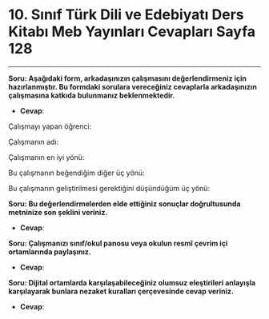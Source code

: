 # 10. Sınıf Türk Dili ve Edebiyatı Ders Kitabı Meb Yayınları Cevapları Sayfa 128

---

**Soru: Aşağıdaki form, arkadaşınızın çalışmasını değerlendirmeniz için hazırlanmıştır. Bu formdaki sorulara vereceğiniz cevaplarla arkadaşınızın çalışmasına katkıda bulunmanız beklenmektedir.**

-   **Cevap**:

Çalışmayı yapan öğrenci:

 Çalışmanın adı:

 Çalışmanın en iyi yönü:

 Bu çalışmanın beğendiğim diğer üç yönü:

 Bu çalışmanın geliştirilmesi gerektiğini düşündüğüm üç yönü:

**Soru: Bu değerlendirmelerden elde ettiğiniz sonuçlar doğrultusunda metninize son şeklini veriniz.**

-   **Cevap**:

**Soru: Çalışmanızı sınıf/okul panosu veya okulun resmî çevrim içi ortamlarında paylaşınız.**

-   **Cevap**:

**Soru: Dijital ortamlarda karşılaşabileceğiniz olumsuz eleştirileri anlayışla karşılayarak bunlara nezaket kuralları çerçevesinde cevap veriniz.**

-   **Cevap**: